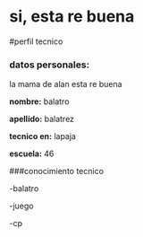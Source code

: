 # si, esta re buena

#perfil tecnico

### datos personales:

la mama de alan esta re buena

**nombre:** balatro 

**apellido:** balatrez 

**tecnico en:** lapaja 

**escuela:** 46

###conocimiento tecnico

-balatro

-juego 

-cp

